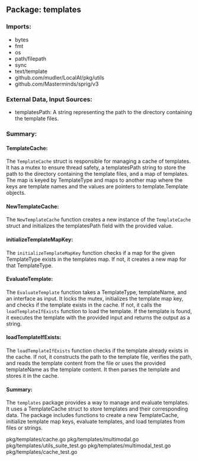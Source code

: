 ## Package: templates

### Imports:

* bytes
* fmt
* os
* path/filepath
* sync
* text/template
* github.com/mudler/LocalAI/pkg/utils
* github.com/Masterminds/sprig/v3

### External Data, Input Sources:

* templatesPath: A string representing the path to the directory containing the template files.

### Summary:

#### TemplateCache:

The `TemplateCache` struct is responsible for managing a cache of templates. It has a mutex to ensure thread safety, a templatesPath string to store the path to the directory containing the template files, and a map of templates. The map is keyed by TemplateType and maps to another map where the keys are template names and the values are pointers to template.Template objects.

#### NewTemplateCache:

The `NewTemplateCache` function creates a new instance of the `TemplateCache` struct and initializes the templatesPath field with the provided value.

#### initializeTemplateMapKey:

The `initializeTemplateMapKey` function checks if a map for the given TemplateType exists in the templates map. If not, it creates a new map for that TemplateType.

#### EvaluateTemplate:

The `EvaluateTemplate` function takes a TemplateType, templateName, and an interface as input. It locks the mutex, initializes the template map key, and checks if the template exists in the cache. If not, it calls the `loadTemplateIfExists` function to load the template. If the template is found, it executes the template with the provided input and returns the output as a string.

#### loadTemplateIfExists:

The `loadTemplateIfExists` function checks if the template already exists in the cache. If not, it constructs the path to the template file, verifies the path, and reads the template content from the file or uses the provided templateName as the template content. It then parses the template and stores it in the cache.

#### Summary:

The `templates` package provides a way to manage and evaluate templates. It uses a TemplateCache struct to store templates and their corresponding data. The package includes functions to create a new TemplateCache, initialize template map keys, evaluate templates, and load templates from files or strings.

pkg/templates/cache.go
pkg/templates/multimodal.go
pkg/templates/utils_suite_test.go
pkg/templates/multimodal_test.go
pkg/templates/cache_test.go

